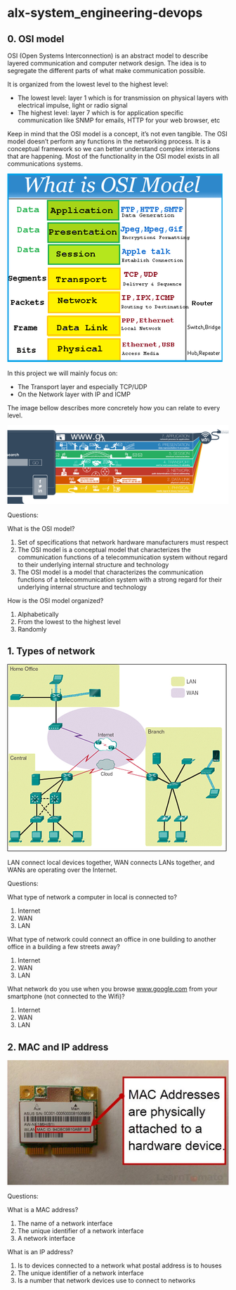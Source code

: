 # alx-system_engineering-devops

## 0. OSI model ##
OSI (Open Systems Interconnection) is an abstract model to describe layered communication and computer network design. The idea is to segregate the different parts of what make communication possible.

It is organized from the lowest level to the highest level:

* The lowest level: layer 1 which is for transmission on physical layers with electrical impulse, light or radio signal
* The highest level: layer 7 which is for application specific communication like SNMP for emails, HTTP for your web browser, etc

Keep in mind that the OSI model is a concept, it’s not even tangible. The OSI model doesn’t perform any functions in the networking process. It is a conceptual framework so we can better understand complex interactions that are happening. Most of the functionality in the OSI model exists in all communications systems.

![What_is_OSI_model](./whatisosi.png "What is OSI model")

In this project we will mainly focus on:

* The Transport layer and especially TCP/UDP
* On the Network layer with IP and ICMP

The image bellow describes more concretely how you can relate to every level.

![OSI_model](./OSImodel.jpg "OSI model")

Questions:

What is the OSI model?

1. Set of specifications that network hardware manufacturers must respect
2. The OSI model is a conceptual model that characterizes the communication functions of a telecommunication system without regard to their underlying internal structure and technology
3. The OSI model is a model that characterizes the communication functions of a telecommunication system with a strong regard for their underlying internal structure and technology

How is the OSI model organized?

1. Alphabetically
2. From the lowest to the highest level
3. Randomly


## 1. Types of network ##
![wan](./wan.jpg "wan")

LAN connect local devices together, WAN connects LANs together, and WANs are operating over the Internet.

Questions:

What type of network a computer in local is connected to?

1. Internet
2. WAN
3. LAN

What type of network could connect an office in one building to another office in a building a few streets away?

1. Internet
2. WAN
3. LAN

What network do you use when you browse www.google.com from your smartphone (not connected to the Wifi)?

1. Internet
2. WAN
3. LAN


## 2. MAC and IP address ##
![mac](./mac.jpg "MAC Address")

Questions:

What is a MAC address?

1. The name of a network interface
2. The unique identifier of a network interface
3. A network interface

What is an IP address?

1. Is to devices connected to a network what postal address is to houses
2. The unique identifier of a network interface
3. Is a number that network devices use to connect to networks

